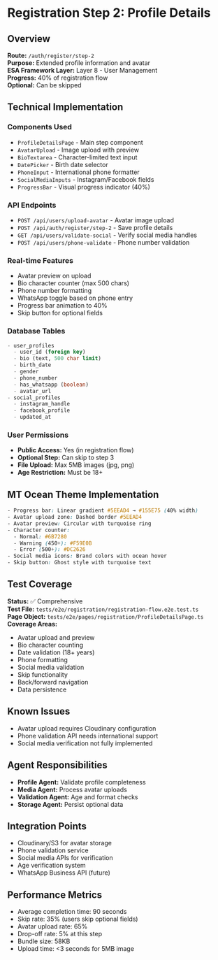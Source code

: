 # Registration Step 2: Profile Details

## Overview
**Route:** `/auth/register/step-2`  
**Purpose:** Extended profile information and avatar  
**ESA Framework Layer:** Layer 8 - User Management  
**Progress:** 40% of registration flow  
**Optional:** Can be skipped

## Technical Implementation

### Components Used
- `ProfileDetailsPage` - Main step component
- `AvatarUpload` - Image upload with preview
- `BioTextarea` - Character-limited text input
- `DatePicker` - Birth date selector
- `PhoneInput` - International phone formatter
- `SocialMediaInputs` - Instagram/Facebook fields
- `ProgressBar` - Visual progress indicator (40%)

### API Endpoints
- `POST /api/users/upload-avatar` - Avatar image upload
- `POST /api/auth/register/step-2` - Save profile details
- `GET /api/users/validate-social` - Verify social media handles
- `POST /api/users/phone-validate` - Phone number validation

### Real-time Features
- Avatar preview on upload
- Bio character counter (max 500 chars)
- Phone number formatting
- WhatsApp toggle based on phone entry
- Progress bar animation to 40%
- Skip button for optional fields

### Database Tables
```sql
- user_profiles
  - user_id (foreign key)
  - bio (text, 500 char limit)
  - birth_date
  - gender
  - phone_number
  - has_whatsapp (boolean)
  - avatar_url
- social_profiles
  - instagram_handle
  - facebook_profile
  - updated_at
```

### User Permissions
- **Public Access:** Yes (in registration flow)
- **Optional Step:** Can skip to step 3
- **File Upload:** Max 5MB images (jpg, png)
- **Age Restriction:** Must be 18+

## MT Ocean Theme Implementation
```css
- Progress bar: Linear gradient #5EEAD4 → #155E75 (40% width)
- Avatar upload zone: Dashed border #5EEAD4
- Avatar preview: Circular with turquoise ring
- Character counter: 
  - Normal: #6B7280
  - Warning (450+): #F59E0B
  - Error (500+): #DC2626
- Social media icons: Brand colors with ocean hover
- Skip button: Ghost style with turquoise text
```

## Test Coverage
**Status:** ✅ Comprehensive  
**Test File:** `tests/e2e/registration/registration-flow.e2e.test.ts`  
**Page Object:** `tests/e2e/pages/registration/ProfileDetailsPage.ts`  
**Coverage Areas:**
- Avatar upload and preview
- Bio character counting
- Date validation (18+ years)
- Phone formatting
- Social media validation
- Skip functionality
- Back/forward navigation
- Data persistence

## Known Issues
- Avatar upload requires Cloudinary configuration
- Phone validation API needs international support
- Social media verification not fully implemented

## Agent Responsibilities
- **Profile Agent:** Validate profile completeness
- **Media Agent:** Process avatar uploads
- **Validation Agent:** Age and format checks
- **Storage Agent:** Persist optional data

## Integration Points
- Cloudinary/S3 for avatar storage
- Phone validation service
- Social media APIs for verification
- Age verification system
- WhatsApp Business API (future)

## Performance Metrics
- Average completion time: 90 seconds
- Skip rate: 35% (users skip optional fields)
- Avatar upload rate: 65%
- Drop-off rate: 5% at this step
- Bundle size: 58KB
- Upload time: <3 seconds for 5MB image